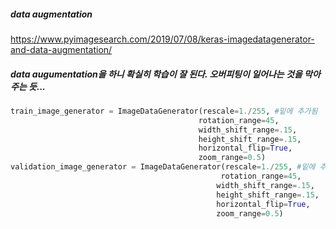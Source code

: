 ##### data augmentation

https://www.pyimagesearch.com/2019/07/08/keras-imagedatagenerator-and-data-augmentation/

##### data augumentation을 하니 확실히 학습이 잘 된다. 오버피팅이 일어나는 것을 막아주는 듯...
```python
train_image_generator = ImageDataGenerator(rescale=1./255, #밑에 추가됨
                                          rotation_range=45,
                                          width_shift_range=.15,
                                          height_shift_range=.15,
                                          horizontal_flip=True,
                                          zoom_range=0.5) 
validation_image_generator = ImageDataGenerator(rescale=1./255, #밑에 추가됨
                                               rotation_range=45,
                                              width_shift_range=.15,
                                              height_shift_range=.15,
                                              horizontal_flip=True,
                                              zoom_range=0.5)
```